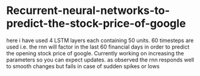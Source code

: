 # Recurrent-neural-networks-to-predict-the-stock-price-of-google
here i have used 4 LSTM layers each containing 50 units. 60 timesteps are used i.e. the rnn will factor in the last 60 financial days in order to predict the opening stock price of google. Currently working on increasing the parameters so you can expect updates.
as observed the rnn responds well to smooth changes but fails in case of sudden spikes or lows
